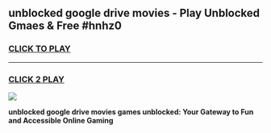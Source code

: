 
## unblocked google drive movies - Play Unblocked Gmaes & Free #hnhz0
<h3>
<a href="https://news.freeplayer.one?title=unblocked_google_drive_movies&ref=24F">CLICK TO PLAY</a></h3>
<hr>

<h3>
<a href="https://news.freeplayer.one?title=unblocked_google_drive_movies&ref=24F">CLICK 2 PLAY</a>
  
</h3>

<a href="https://news.freeplayer.one?title=unblocked_google_drive_movies&ref=24F/"><img src="https://clearcache.store/games.png"></a>


**unblocked google drive movies games unblocked: Your Gateway to Fun and Accessible Online Gaming**
